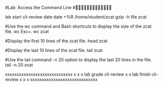 #Lab: Access the Command Line
#🐱‍🚀🐱‍👤🐱‍💻🐱‍🐉🐱‍👓🐱‍🏍✨

lab start cli-review
date
date +%R
/home/student/zcat
gzip -h
file zcat

#Use the wc command and Bash shortcuts to display the size of the zcat file.
wc Esc+.
wc zcat

#Display the first 10 lines of the zcat file.
head zcat

#Display the last 10 lines of the zcat file.
tail zcat

#Use the tail command -n 20 option to display the last 20 lines in the file.
tail -n 20 zcat

xxxxxxxxxxxxxxxxxxxxxxxxxxxxx
x                           x
x   lab grade cli-review    x
x   lab finish cli-review   x
x                           x
xxxxxxxxxxxxxxxxxxxxxxxxxxxxx